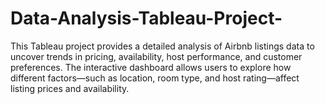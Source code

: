 # Data-Analysis-Tableau-Project-
This Tableau project provides a detailed analysis of Airbnb listings data to uncover trends in pricing, availability, host performance, and customer preferences. The interactive dashboard allows users to explore how different factors—such as location, room type, and host rating—affect listing prices and availability.
